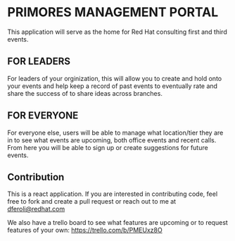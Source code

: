 # PRIMORES MANAGEMENT PORTAL
This application will serve as the home for Red Hat consulting first and third events.

## FOR LEADERS
For leaders of your orginization, this will allow you to create and hold onto your events 
and help keep a record of past events to eventually rate and share the success of to share
ideas across branches.

## FOR EVERYONE
For everyone else, users will be able to manage what location/tier they are in to see what events
are upcoming, both office events and recent calls. From here you will be able to sign up
or create suggestions for future events.

## Contribution
This is a react application. If you are interested in contributing code, feel free to fork
and create a pull request or reach out to me at dferoli@redhat.com

We also have a trello board to see what features are upcoming or to request features of
your own: https://trello.com/b/PMEUxz8O
